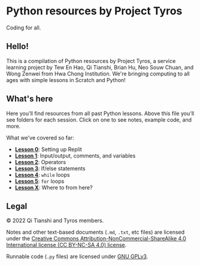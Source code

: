 # Python resources by Project Tyros
Coding for all.

## Hello!
This is a compilation of Python resources by Project Tyros, a service learning project by Tew En Hao, Qi Tianshi, Brian Hu, Neo Souw Chuan, and Wong Zenwei from Hwa Chong Institution. We're bringing computing to all ages with simple lessons in Scratch and Python!

## What's here
Here you'll find resources from all past Python lessons. Above this file you'll see folders for each session. Click on one to see notes, example code, and more.

What we've covered so far:
* [**Lesson 0**](https://github.com/qitianshi/tyros-resources/tree/main/Lesson%200): Setting up Replit
* [**Lesson 1**](https://github.com/qitianshi/tyros-resources/tree/main/Lesson%201): Input/output, comments, and variables
* [**Lesson 2**](https://github.com/qitianshi/tyros-resources/tree/main/Lesson%202): Operators
* [**Lesson 3**](https://github.com/qitianshi/tyros-resources/tree/main/Lesson%203): If/else statements
* [**Lesson 4**](https://github.com/qitianshi/tyros-resources/tree/main/Lesson%204): `while` loops
* [**Lesson 5**](https://github.com/qitianshi/tyros-resources/tree/main/Lesson%205): `for` loops
* [**Lesson X**](https://github.com/qitianshi/tyros-resources/tree/main/Lesson%20X): Where to from here?

## Legal
© 2022 Qi Tianshi and Tyros members.

Notes and other text-based documents (`.md`, `.txt`, etc files) are licensed under the [Creative Commons Attribution-NonCommercial-ShareAlike 4.0 International license (CC BY-NC-SA 4.0) license](https://creativecommons.org/licenses/by-nc-sa/4.0/).

Runnable code (`.py` files) are licensed under [GNU GPLv3](https://github.com/qitianshi/tyros-resources/blob/main/LICENSE).
